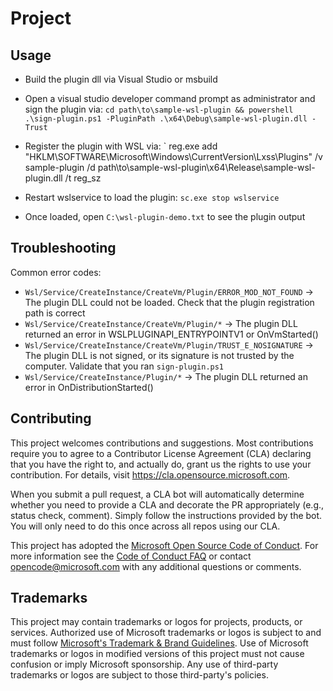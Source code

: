 # Project

## Usage

* Build the plugin dll via Visual Studio or msbuild
* Open a visual studio developer command prompt as administrator and sign the plugin via:
`cd path\to\sample-wsl-plugin && powershell .\sign-plugin.ps1 -PluginPath .\x64\Debug\sample-wsl-plugin.dll -Trust`

* Register the plugin with WSL via:
` reg.exe add "HKLM\SOFTWARE\Microsoft\Windows\CurrentVersion\Lxss\Plugins" /v sample-plugin /d path\to\sample-wsl-plugin\x64\Release\sample-wsl-plugin.dll  /t reg_sz

* Restart wslservice to load the plugin:
`sc.exe stop wslservice`

* Once loaded, open `C:\wsl-plugin-demo.txt` to see the plugin output

## Troubleshooting

Common error codes:
* `Wsl/Service/CreateInstance/CreateVm/Plugin/ERROR_MOD_NOT_FOUND` -> The plugin DLL could not be loaded. Check that the plugin registration path is correct
* `Wsl/Service/CreateInstance/CreateVm/Plugin/*` -> The plugin DLL returned an error in WSLPLUGINAPI_ENTRYPOINTV1 or OnVmStarted()
* `Wsl/Service/CreateInstance/CreateVm/Plugin/TRUST_E_NOSIGNATURE` -> The plugin DLL is not signed, or its signature is not trusted by the computer. Validate that you ran `sign-plugin.ps1`
* `Wsl/Service/CreateInstance/Plugin/*` -> The plugin DLL returned an error in OnDistributionStarted()

## Contributing

This project welcomes contributions and suggestions.  Most contributions require you to agree to a
Contributor License Agreement (CLA) declaring that you have the right to, and actually do, grant us
the rights to use your contribution. For details, visit https://cla.opensource.microsoft.com.

When you submit a pull request, a CLA bot will automatically determine whether you need to provide
a CLA and decorate the PR appropriately (e.g., status check, comment). Simply follow the instructions
provided by the bot. You will only need to do this once across all repos using our CLA.

This project has adopted the [Microsoft Open Source Code of Conduct](https://opensource.microsoft.com/codeofconduct/).
For more information see the [Code of Conduct FAQ](https://opensource.microsoft.com/codeofconduct/faq/) or
contact [opencode@microsoft.com](mailto:opencode@microsoft.com) with any additional questions or comments.

## Trademarks

This project may contain trademarks or logos for projects, products, or services. Authorized use of Microsoft 
trademarks or logos is subject to and must follow 
[Microsoft's Trademark & Brand Guidelines](https://www.microsoft.com/en-us/legal/intellectualproperty/trademarks/usage/general).
Use of Microsoft trademarks or logos in modified versions of this project must not cause confusion or imply Microsoft sponsorship.
Any use of third-party trademarks or logos are subject to those third-party's policies.
